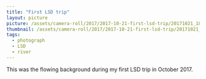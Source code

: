 ```yaml
---
title: "First LSD trip"
layout: picture
picture: /assets/camera-roll/2017/2017-10-21-first-lsd-trip/20171021_183616907_iOS.jpg
thumbnail: /assets/camera-roll/2017/2017-10-21-first-lsd-trip/20171021_183616907_iOS-thumbnail.jpg
tags:
  - photograph
  - LSD
  - river
---
```

This was the flowing background during my first LSD trip in October 2017.